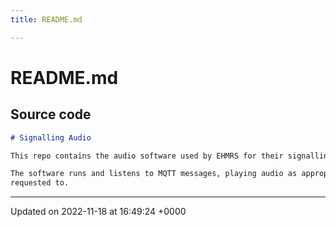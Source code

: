 ```yaml
---
title: README.md

---
```


# README.md






## Source code

```markdown
# Signalling Audio

This repo contains the audio software used by EHMRS for their signalling system.

The software runs and listens to MQTT messages, playing audio as appropriate when
requested to.
```


-------------------------------

Updated on 2022-11-18 at 16:49:24 +0000

